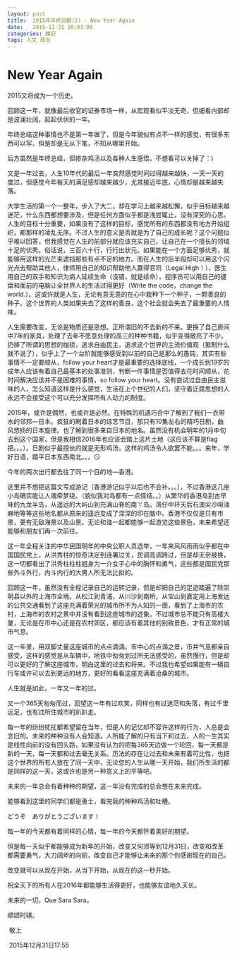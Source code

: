 ```yaml
---
layout: post
title:  2015年年終回顧(2) - New Year Again
date:   2015-12-31 20:03:00
categories: 雜記
tags: 人文 政治
---
```


# New Year Again

2015又将成为一个历史。

回顾这一年，就像最后收官的证券市场一样，从宏观看似平淡无奇，但细看内部却是波澜壮阔，起起伏伏的一年。

年终总结这种事情也不是第一年做了，但是今年貌似有点不一样的感觉，有很多东西可以写，但是却是无从下笔，不知从哪里开始。

后方虽然是年终总结，但掺杂鸡汤以及各种人生感悟，不想看可以关掉了：)

又是一年过去，人生10年代的最后一年突然感觉时间过得越来越快，一天一天的度过，但感觉今年每天的满足感却越来越少，尤其接近年底，心情却是越来越失落。

大学生活的第一个一整年，步入了大二，却在学习上越来越松懈，似乎目标越来越迷茫，什么东西都想要涉及，但是任何方面似乎都是浅尝辄止，没有深究的心思。人生的目标十分重要，如果没有了这样的目标，感觉所有的东西都没有地方开始组织，都那样的凌乱无序。不过人生的意义是否就是为了自己的成长呢？这个问题似乎难以回答，但我感觉在人生的前部分就应该充实自己，让自己在一个擅长的领域十足的优秀。俗话说，三百六十行，行行出状元。如果能在一个方面足够优秀，就能够用这样的光芒来遮挡那些有点不足的地方。而在人生的后半段却可以用这个闪光点去帮助其他人，律师用自己的知识帮助他人赢得官司（Legal High！），医生用自己的双手和知识为病人延续生命（没错，就是续命），程序员可以用自己的键盘和面前的电脑让全世界人的生活过得更好（Write the code，change the world.）。这或许就是人生，无论有意无意的在心中栽种下一个种子，一颗善良的种子。这个世界的人类如果失去了这样的善良，这个社会就会失去了最重要的人情味。

人生需要改变，无论是物质还是思想。正所谓旧的不去新的不来。更换了自己房间中7年的家具，处理了去年不愿意处理的高三的种种书籍，似乎变得敞亮了不少。扔掉了所谓的思想的枷锁，追求自由民主，追求这个世界的主流价值观（抵制什么就不说了），似乎上了一个台阶就能够感受到以前的自己是那么的愚钝，其实有些事情不一定要顺从，follow your heart才是最重要的选择底线，一个成长到19岁的成年人应该有着自己最基本的处事准则，判断一件事情是否值得去花时间顺从，花时间解决应该并不是困难的事情，so follow your heart。没有尝试过自由民主滋味的人，怎么知道这样是什么感觉，生活在上个世纪的人们，坚守着迂腐思想的人永远不会接受这个可以充分发挥所有人动力的制度。

2015年，或许是偶然，也或许是必然。在特殊的机遇巧合中了解到了我们一衣带水的邻邦—日本。疯狂的刷着日本的综艺节目，那只有10集左右的精巧日剧，曲风悠扬的日本旋律。也了解到很多来自日本的地名。虽然没有机会明年的1月中旬去到这个国家，但是我相信2016年也应该会踏上这片土地（这应该不算是flag把。。。）。日剧似乎最擅长的就是无形鸡汤，这样的鸡汤令人欲罢不能。。。来年，学好日语，踏平日本东西南北。。。😏

今年的两次出行都去往了同一个目的地—香港。

这里并不想把这篇文写成游记（香港游记似乎以后也不会补。。。），不过香港这几座小岛确实能让人魂牵梦绕。（貌似我对岛都有一点情结。。）从繁华的香港岛到古早味的九龙半岛，从遥远的大屿山到充满山脊的南丫岛。湾仔中环天后石澳尖沙咀油麻地等等这些地名都从原来的遥远变成了深深的印在脑中。香港不仅仅是只有市景，更有无敌海景以及山景。无论和谁一起都能够一起游览这些景色，未来希望还能够和朋友们再一次前往。

这一年全程关注的中华民国明年的中央公职人员选举，一年来风风雨雨似乎都在中国国民党上，从洪秀柱的惊奇决定到连署过关，民调高调跨过，但是却无奈被换，这一切都看出了洪秀柱柱柱姐身为一介女子心中的胸怀和勇气，这些都是国民党那些外斗外行，内斗内行的大男人所无法比拟的。

回顾这一年，虽然没有全程记录自己的运转记录，但是却把自己的足迹踏遍了除崇明县以外的上海市全境。从松江到青浦，从川沙到南桥，从宝山到嘉定用上海发达的公共交通看到了这座充满着荣光的城市所不为人知的一面，看到了上海市的农村，上海市的农村之景中并没有看到这座城市的迹象。不过城市总不能只有高楼大厦，无论是在市中心还是在农村郊区，都应该有着其他的别致景色，才有正常的城市气息。

这一年里，用双脚丈量这座城市的点点滴滴。市中心的点滴之景，市井气息都亲自感受，这样的感觉是从车辆中，地铁中匆匆划过所无法感受的，虽然慢行，但是却可以更好的了解这座城市，明白这里的过去和将来。不过我也希望如果能有一辆自行车或许可以去到更远的地方，更好的看看这座充满着沧桑的城市。

人生就是如此，一年又一年的过。

又一个365天匆匆而过，回望这一年有过欢笑，同样也有过迷茫和失落，有过千里远足，也有过所住城市的趴趴走。

每一年的纷纷扰扰都希望留在当年，但是人的记忆却不容许这样的行为，人总是会念旧的。未来的种种没有人会知道，人所能了解的只有当下和过去，人的一生其实是线性向前的没有回头路，如果没有认为的把每365天边做一个轮回，每一天都是新的一天，每一天都和过去毫无关系。历法的存在让过去和未来有着可比性，也把这个世界的所有人放在了同一天中，无论您的人生从哪一天开始，我们所生活的都是同样的这一天，这或许也是另一种意义上的平等吧。

未来的一年总会有着种种的期望，这一年没有完成的总会想在未来完成。

能够看到这里的同学们都是勇士，看完我的种种鸡汤和吐槽。

どうぞ　ありがとうございます！

每一年的今天都有着同样的心情，每一年的今天都怀着美好的期望。

但是每一天似乎都能够成为新年的开始，改变又何须等到12月31日，改变和改革都需要勇气，大刀阔斧的向前，改变自己才能够让未来的那个你感谢现在的自己。

改变就可以从现在开始，从当下开始，从现在的这一秒开始。

祝全天下的所有人在2016年都能够生活得更好，也能够友谊地久天长。

未来的一切，Que Sara Sara。





顺颂时祺。

​                             												   			      敬上

​																	2015年12月31日17:55